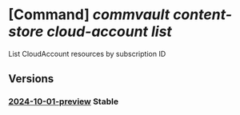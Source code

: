 # [Command] _commvault content-store cloud-account list_

List CloudAccount resources by subscription ID

## Versions

### [2024-10-01-preview](/Resources/mgmt-plane/L3N1YnNjcmlwdGlvbnMve30vcHJvdmlkZXJzL2NvbW12YXVsdC5jb250ZW50c3RvcmUvY2xvdWRhY2NvdW50cw==/2024-10-01-preview.xml) **Stable**

<!-- mgmt-plane /subscriptions/{}/providers/commvault.contentstore/cloudaccounts 2024-10-01-preview -->
<!-- mgmt-plane /subscriptions/{}/resourcegroups/{}/providers/commvault.contentstore/cloudaccounts 2024-10-01-preview -->
